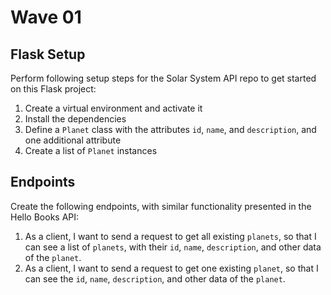 # Wave 01

## Flask Setup
Perform following setup steps for the Solar System API repo to get started on this Flask project:

1. Create a virtual environment and activate it
1. Install the dependencies
1. Define a `Planet` class with the attributes `id`, `name`, and `description`, and one additional attribute
1. Create a list of `Planet` instances

## Endpoints
Create the following endpoints, with similar functionality presented in the Hello Books API:

1. As a client, I want to send a request to get all existing `planets`, so that I can see a list of `planets`, with their `id`, `name`, `description`, and other data of the `planet`.
2. As a client, I want to send a request to get one existing `planet`, so that I can see the `id`, `name`, `description`, and other data of the `planet`.